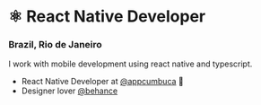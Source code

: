 #  ⚛️ ️React Native Developer 
### Brazil, Rio de Janeiro

I work with mobile development using react native and typescript.

- React Native Developer at [@appcumbuca](https://github.com/appcumbuca/) 💼 
- Designer lover [@behance](https://www.behance.net/apborges)
